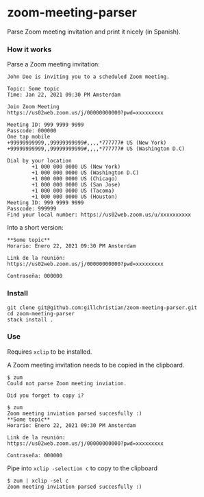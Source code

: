 # zoom-meeting-parser

Parse Zoom meeting invitation and print it nicely (in Spanish).

### How it works

Parse a Zoom meeting invitation:

```
John Doe is inviting you to a scheduled Zoom meeting.

Topic: Some topic
Time: Jan 22, 2021 09:30 PM Amsterdam

Join Zoom Meeting
https://us02web.zoom.us/j/00000000000?pwd=xxxxxxxxx

Meeting ID: 999 9999 9999
Passcode: 000000
One tap mobile
+99999999999,,99999999999#,,,,*777777# US (New York)
+99999999999,,99999999999#,,,,*777777# US (Washington D.C)

Dial by your location
        +1 000 000 0000 US (New York)
        +1 000 000 0000 US (Washington D.C)
        +1 000 000 0000 US (Chicago)
        +1 000 000 0000 US (San Jose)
        +1 000 000 0000 US (Tacoma)
        +1 000 000 0000 US (Houston)
Meeting ID: 999 9999 9999
Passcode: 999999
Find your local number: https://us02web.zoom.us/u/xxxxxxxxxx
```

Into a short version:

```
**Some topic**
Horario: Enero 22, 2021 09:30 PM Amsterdam

Link de la reunión:
https://us02web.zoom.us/j/00000000000?pwd=xxxxxxxxx

Contraseña: 000000
```

### Install

```
git clone git@github.com:gillchristian/zoom-meeting-parser.git
cd zoom-meeting-parser
stack install .
```

### Use

Requires `xclip` to be installed.

A Zoom meeting invitation needs to be copied in the clipboard.

```
$ zum
Could not parse Zoom meeting inviation.

Did you forget to copy i?
```

```
$ zum
Zoom meeting inviation parsed succesfully :)
**Some topic**
Horario: Enero 22, 2021 09:30 PM Amsterdam

Link de la reunión:
https://us02web.zoom.us/j/00000000000?pwd=xxxxxxxxx

Contraseña: 000000
```

Pipe into `xclip -selection c` to copy to the clipboard

```
$ zum | xclip -sel c
Zoom meeting inviation parsed succesfully :)
```
